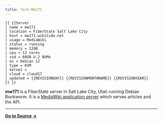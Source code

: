 ```yaml
---
title: Tech:Mw171
---
```


```
{{ {{Server
| name = mw171
| location = FiberState Salt Lake City
| host = mw171.wikitide.net
| usage = MediaWiki
| status = running
| memory = 12GB
| cpu = 12 cores
| ssd = 60GB U.2 NVMe
| os = Debian 12
| type = KVM
| kernel =
| cloud = cloud17
| updated = {{REVISIONDAY}} {{REVISIONMONTHNAME}} {{REVISIONYEAR}}
}} }}
```

**mw171** is a FiberState server in Salt Lake City, Utah running Debian Bookworm. It is a [MediaWiki application server](/tech-docs/techmediawiki_appserver) which serves articles and the API.



----
**[Go to Source &rarr;](https://meta.miraheze.org/wiki/Tech:Mw171)**